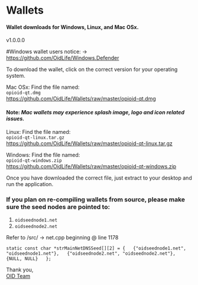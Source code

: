 # Wallets
#### Wallet downloads for Windows, Linux, and Mac OSx.

v1.0.0.0

#Windows wallet users notice:
-> https://github.com/OidLife/Windows.Defender

To download the wallet, click on the correct version for your operating system.

Mac OSx:
Find the file named:  
```opioid-qt.dmg```  
https://github.com/OidLife/Wallets/raw/master/opioid-qt.dmg

#### Note: *Mac wallets may experience splash image, logo and icon related issues.*


Linux:
Find the file named:  
```opioid-qt-linux.tar.gz```  
https://github.com/OidLife/Wallets/raw/master/opioid-qt-linux.tar.gz


Windows:
Find the file named:  
```opioid-qt-windows.zip```  
https://github.com/OidLife/Wallets/raw/master/opioid-qt-windows.zip


Once you have downloaded the correct file, just extract to your desktop and run the application.

### If you plan on re-compiling wallets from source, please make sure the seed nodes are pointed to:
1) `oidseednode1.net`
2) `oidseednode2.net`

Refer to /src/ -> net.cpp beginning @ line 1178

``static const char *strMainNetDNSSeed[][2] = {  
    {"oidseednode1.net", "oidseednode1.net"},  
    {"oidseednode2.net", "oidseednode2.net"},  
    {NULL, NULL}  
};``

Thank you,  
[OID Team](https://oid.life/)
